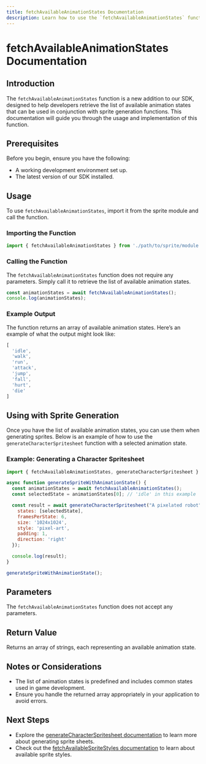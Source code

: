 ```yaml
---
title: fetchAvailableAnimationStates Documentation
description: Learn how to use the `fetchAvailableAnimationStates` function to retrieve the list of available animation states for sprite generation.
---
```


# fetchAvailableAnimationStates Documentation

## Introduction

The `fetchAvailableAnimationStates` function is a new addition to our SDK, designed to help developers retrieve the list of available animation states that can be used in conjunction with sprite generation functions. This documentation will guide you through the usage and implementation of this function.

## Prerequisites

Before you begin, ensure you have the following:

- A working development environment set up.
- The latest version of our SDK installed.

## Usage

To use `fetchAvailableAnimationStates`, import it from the sprite module and call the function.

### Importing the Function

```javascript
import { fetchAvailableAnimationStates } from './path/to/sprite/module';
```

### Calling the Function

The `fetchAvailableAnimationStates` function does not require any parameters. Simply call it to retrieve the list of available animation states.

```javascript
const animationStates = await fetchAvailableAnimationStates();
console.log(animationStates);
```

### Example Output

The function returns an array of available animation states. Here’s an example of what the output might look like:

```javascript
[
  'idle',
  'walk',
  'run',
  'attack',
  'jump',
  'fall',
  'hurt',
  'die'
]
```

## Using with Sprite Generation

Once you have the list of available animation states, you can use them when generating sprites. Below is an example of how to use the `generateCharacterSpritesheet` function with a selected animation state.

### Example: Generating a Character Spritesheet

```javascript
import { fetchAvailableAnimationStates, generateCharacterSpritesheet } from './path/to/sprite/module';

async function generateSpriteWithAnimationState() {
  const animationStates = await fetchAvailableAnimationStates();
  const selectedState = animationStates[0]; // 'idle' in this example

  const result = await generateCharacterSpritesheet("A pixelated robot", {
    states: [selectedState],
    framesPerState: 6,
    size: '1024x1024',
    style: 'pixel-art',
    padding: 1,
    direction: 'right'
  });

  console.log(result);
}

generateSpriteWithAnimationState();
```

## Parameters

The `fetchAvailableAnimationStates` function does not accept any parameters.

## Return Value

Returns an array of strings, each representing an available animation state.

## Notes or Considerations

- The list of animation states is predefined and includes common states used in game development.
- Ensure you handle the returned array appropriately in your application to avoid errors.

## Next Steps

- Explore the [generateCharacterSpritesheet documentation](/docs/generateCharacterSpritesheet) to learn more about generating sprite sheets.
- Check out the [fetchAvailableSpriteStyles documentation](/docs/fetchAvailableSpriteStyles) to learn about available sprite styles.